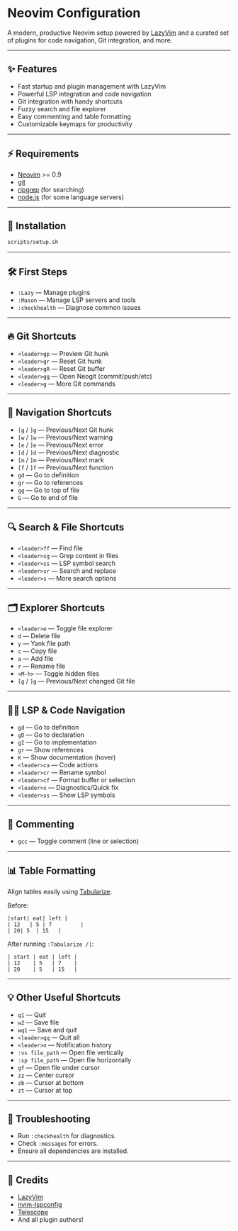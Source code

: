# Neovim Configuration

A modern, productive Neovim setup powered by [LazyVim](https://github.com/LazyVim/LazyVim) and a curated set of plugins for code navigation, Git integration, and more.

---

## ✨ Features

- Fast startup and plugin management with LazyVim
- Powerful LSP integration and code navigation
- Git integration with handy shortcuts
- Fuzzy search and file explorer
- Easy commenting and table formatting
- Customizable keymaps for productivity

---

## ⚡ Requirements

- [Neovim](https://neovim.io/) >= 0.9
- [git](https://git-scm.com/)
- [ripgrep](https://github.com/BurntSushi/ripgrep) (for searching)
- [node.js](https://nodejs.org/) (for some language servers)

---

## 🚀 Installation

```sh
scripts/setup.sh
```

---

## 🛠️ First Steps

- `:Lazy` — Manage plugins
- `:Mason` — Manage LSP servers and tools
- `:checkhealth` — Diagnose common issues

---

## 🔥 Git Shortcuts

- `<leader>gp` — Preview Git hunk
- `<leader>gr` — Reset Git hunk
- `<leader>gR` — Reset Git buffer
- `<leader>gg` — Open Neogit (commit/push/etc)
- `<leader>g`  — More Git commands

---

## 🧭 Navigation Shortcuts

- `[g` / `]g` — Previous/Next Git hunk
- `[w` / `]w` — Previous/Next warning
- `[e` / `]e` — Previous/Next error
- `[d` / `]d` — Previous/Next diagnostic
- `[m` / `]m` — Previous/Next mark
- `[f` / `]f` — Previous/Next function
- `gd` — Go to definition
- `gr` — Go to references
- `gg` — Go to top of file
- `G`  — Go to end of file

---

## 🔍 Search & File Shortcuts

- `<leader>ff` — Find file
- `<leader>sg` — Grep content in files
- `<leader>ss` — LSP symbol search
- `<leader>sr` — Search and replace
- `<leader>s`  — More search options

---

## 🗂️ Explorer Shortcuts

- `<leader>e` — Toggle file explorer
- `d` — Delete file
- `y` — Yank file path
- `c` — Copy file
- `a` — Add file
- `r` — Rename file
- `<M-h>` — Toggle hidden files
- `[g` / `]g` — Previous/Next changed Git file

---

## 🧑‍💻 LSP & Code Navigation

- `gd` — Go to definition
- `gD` — Go to declaration
- `gI` — Go to implementation
- `gr` — Show references
- `K`  — Show documentation (hover)
- `<leader>ca` — Code actions
- `<leader>cr` — Rename symbol
- `<leader>cf`  — Format buffer or selection
- `<leader>x` — Diagnostics/Quick fix
- `<leader>ss` — Show LSP symbols

---

## 💬 Commenting

- `gcc` — Toggle comment (line or selection)

---

## 📊 Table Formatting

Align tables easily using [Tabularize](https://github.com/godlygeek/tabular):

Before:
```
|start| eat| left |
| 12   | 5 | 7         |
| 20| 5  | 15   |
```

After running `:Tabularize /|`:
```
| start | eat | left |
| 12    | 5   | 7    |
| 20    | 5   | 15   |
```

---

## 💡 Other Useful Shortcuts

- `q1` — Quit
- `w2` — Save file
- `wq1` — Save and quit
- `<leader>qq` — Quit all
- `<leader>n` — Notification history
- `:vs file_path` — Open file vertically
- `:sp file_path` — Open file horizontally
- `gf` — Open file under cursor
- `zz` — Center cursor
- `zb` — Cursor at bottom
- `zt` — Cursor at top

---

## 🛟 Troubleshooting

- Run `:checkhealth` for diagnostics.
- Check `:messages` for errors.
- Ensure all dependencies are installed.

---

## 🙏 Credits

- [LazyVim](https://github.com/LazyVim/LazyVim)
- [nvim-lspconfig](https://github.com/neovim/nvim-lspconfig)
- [Telescope](https://github.com/nvim-telescope/telescope.nvim)
- And all plugin authors!
